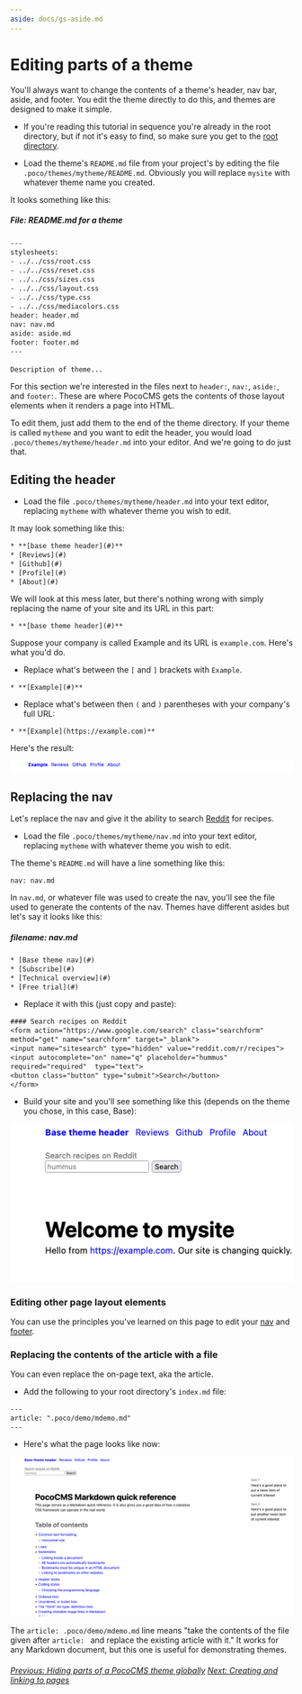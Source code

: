 ```yaml
---
aside: docs/gs-aside.md
---
```

# Editing parts of a theme

You'll always want to change the contents of a theme's header, nav bar, aside, 
and footer. You edit the theme directly to do this, and themes
are designed to make it simple.


* If you're reading this tutorial in sequence you're already in the
root directory, but if not it's easy to find, so 
make sure you get to the [root directory](glossary.html#root-directory).
 
* Load the theme's `README.md` file from your project's by editing the file `.poco/themes/mytheme/README.md`. Obviously
you will replace `mysite` with whatever theme name you created.

It looks something like this:

##### File: **README.md** for a theme

```
---
stylesheets:
- ../../css/root.css
- ../../css/reset.css
- ../../css/sizes.css
- ../../css/layout.css
- ../../css/type.css
- ../../css/mediacolors.css
header: header.md
nav: nav.md
aside: aside.md
footer: footer.md
---

Description of theme...

```

For this section we're interested in the files next to
`header:`, `nav:`, `aside:`, and `footer:`. These are
where PocoCMS gets the contents of those layout elements
when it renders a page into HTML.

To edit them, just add them to the end of the
theme directory. If your theme is called `mytheme`
and you want to edit the header, you would load
`.poco/themes/mytheme/header.md` into your editor.
And we're going to do just that.


## Editing the header

* Load the file `.poco/themes/mytheme/header.md` into your
text editor, replacing `mytheme` with whatever theme
you wish to edit.

It may look something like this:

```
* **[base theme header](#)**
* [Reviews](#)
* [Github](#)
* [Profile](#)
* [About](#)
```

We will look at this mess later, but there's nothing wrong
with simply replacing the name of your site and its
URL in this part: 

```
* **[base theme header](#)**

```

Suppose your company is called Example
and its URL is `example.com`. Here's what you'd do. 

* Replace what's between the `[` and `]` brackets with `Example`.

```
* **[Example](#)**
```

* Replace what's between then `(` and `)` parentheses with
your company's full URL:

```
* **[Example](https://example.com)**
```

Here's the result:

![Closeup screen shot of editor now saying "Example"](img/header-edited-to-example.png)

## Replacing the nav

Let's replace the nav and give it the ability to search
[Reddit](reddit.com/r/recipes) for recipes.

* Load the file `.poco/themes/mytheme/nav.md` into your
text editor, replacing `mytheme` with whatever theme
you wish to edit.

The theme's `README.md` will have a line something like this:

```
nav: nav.md
```

In `nav.md`, or whatever file was used to create the nav, 
you'll see the file used to generate the contents of the nav.
Themes have different asides but let's say it looks like this:

##### filename: **nav.md**

```
* [Base theme nav](#)
* [Subscribe](#)
* [Technical overview](#)
* [Free trial](#)
```

* Replace it with this (just copy and paste):

```
#### Search recipes on Reddit 
<form action="https://www.google.com/search" class="searchform" method="get" name="searchform" target="_blank">
<input name="sitesearch" type="hidden" value="reddit.com/r/recipes">
<input autocomplete="on" name="q" placeholder="hummus" required="required"  type="text">
<button class="button" type="submit">Search</button>
</form>
```

* Build your site and you'll see something like this (depends on the theme you
chose, in this case, Base):

![Screenshot of Base theme with nav replaced by Reddit Search](img/base-theme-reddit-search-nav.png)


### Editing other page layout elements

You can use the principles you've learned on this page to edit your [nav](glossary.html#nav) and  [footer](glossary.html#footer).

### Replacing the contents of the article with a file

You can even replace the on-page text, aka the article.

* Add the following to your root directory's `index.md` file:

```
---
article: ".poco/demo/mdemo.md"
---
```

* Here's what the page looks like now:

![Same page but with mdemo.md demo document replacing article](img/mdemo-added.png)

The `article: .poco/demo/mdemo.md` line means "take the contents
of the file given after `article: ` and replace the existing 
article with it." It works for any Markdown document, but this
one is useful for demonstrating themes.



###### [Previous: Hiding parts of a PocoCMS theme globally](gs-hide-theme-parts-globally.html) [Next: Creating and linking to pages](gs-creating-and-linking-pages.html)

